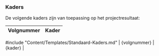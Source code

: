 ### Kaders

De volgende kaders zijn van toepassing op het projectresultaat:

| Volgnummer  | Kader |
|:-----|:----|
#include "Content/Templates/Standaard-Kaders.md"
| {volgnummer} | {kader} |
